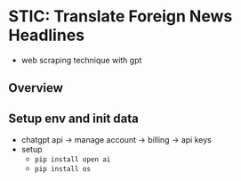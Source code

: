 # STIC: Translate Foreign News Headlines

- web scraping technique with gpt

## Overview

## Setup env and init data

- chatgpt api → manage account → billing → api keys 
- setup
  - `pip install open ai`
  - `pip install os`